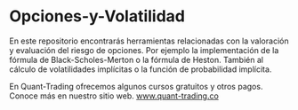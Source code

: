# Opciones-y-Volatilidad

En este repositorio encontrarás herramientas relacionadas con la valoración y evaluación del riesgo de opciones. Por ejemplo la implementación de la fórmula de Black-Scholes-Merton o la fórmula de Heston. También al cálculo de volatilidades implícitas o la función de probabilidad implícita. 

En Quant-Trading ofrecemos algunos cursos gratuitos y otros pagos. Conoce más en nuestro sitio web. 
www.quant-trading.co
